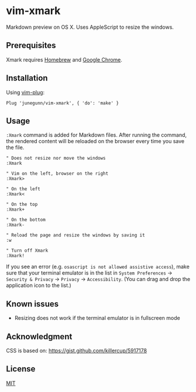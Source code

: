 vim-xmark
=========

Markdown preview on OS X. Uses AppleScript to resize the windows.

Prerequisites
-------------

Xmark requires [Homebrew][b] and [Google Chrome][c].

Installation
------------

Using [vim-plug](https://github.com/junegunn/vim-plug):

```vim
Plug 'junegunn/vim-xmark', { 'do': 'make' }
```

Usage
-----

`:Xmark` command is added for Markdown files. After running the command, the
rendered content will be reloaded on the browser every time you save the file.

```vim
" Does not resize nor move the windows
:Xmark

" Vim on the left, browser on the right
:Xmark>

" On the left
:Xmark<

" On the top
:Xmark+

" On the bottom
:Xmark-

" Reload the page and resize the windows by saving it
:w

" Turn off Xmark
:Xmark!
```

If you see an error (e.g. `osascript is not allowed assistive access`), make
sure that your terminal emulator is in the list in `System Preferences` ->
`Security & Privacy` -> `Privacy` -> `Accessibility`. (You can drag and drop
the application icon to the list.)

Known issues
------------

- Resizing does not work if the terminal emulator is in fullscreen mode

Acknowledgment
--------------

CSS is based on: https://gist.github.com/killercup/5917178

License
-------

[MIT](http://opensource.org/licenses/MIT)

[b]: http://brew.sh/
[p]: http://johnmacfarlane.net/pandoc/
[c]: http://www.google.com/chrome/
